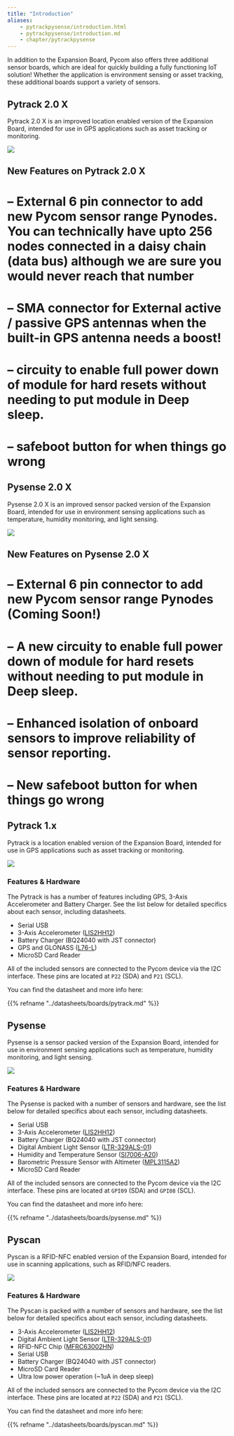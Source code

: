 ```yaml
---
title: "Introduction"
aliases:
    - pytrackpysense/introduction.html
    - pytrackpysense/introduction.md
    - chapter/pytrackpysense
---
```


In addition to the Expansion Board, Pycom also offers three additional sensor boards, which are ideal for quickly building a fully functioning IoT solution! Whether the application is environment sensing or asset tracking, these additional boards support a variety of sensors.

## Pytrack 2.0 X

Pytrack 2.0 X is an improved location enabled version of the Expansion Board, intended for use in GPS applications such as asset tracking or monitoring.

![](/gitbook/assets/pytrack20X.png)

## New Features on Pytrack 2.0 X
# – External 6 pin connector to add new Pycom sensor range Pynodes. You can technically have upto 256 nodes connected in a daisy chain (data bus) although we are sure you would never reach that number
# – SMA connector for External active / passive GPS antennas when the built-in GPS antenna needs a boost!
# – circuity to enable full power down of module for hard resets without needing to put module in Deep sleep.
# – safeboot button for when things go wrong

## Pysense 2.0 X

Pysense 2.0 X is an improved sensor packed version of the Expansion Board, intended for use in environment sensing applications such as temperature, humidity monitoring, and light sensing.

![](/gitbook/assets/pysense20X.png)

## New Features on Pysense 2.0 X
# – External 6 pin connector to add new Pycom sensor range Pynodes (Coming Soon!)
# – A new circuity to enable full power down of module for hard resets without needing to put module in Deep sleep.
# – Enhanced isolation of onboard sensors to improve reliability of sensor reporting.
# – New safeboot button for when things go wrong

## Pytrack 1.x

Pytrack is a location enabled version of the Expansion Board, intended for use in GPS applications such as asset tracking or monitoring.

![](/gitbook/assets/pytrack.png)

### Features & Hardware

The Pytrack is has a number of features including GPS, 3-Axis Accelerometer and Battery Charger. See the list below for detailed specifics about each sensor, including datasheets.

* Serial USB
* 3-Axis Accelerometer ([LIS2HH12](apireference/pytrack.md#3-axis-accelerometer-lis-2-hh-12))
* Battery Charger (BQ24040 with JST connector)
* GPS and GLONASS ([L76-L](apireference/pytrack.md#gps-with-glonass-quectel-l-76-l-gnss))
* MicroSD Card Reader

All of the included sensors are connected to the Pycom device via the I2C interface. These pins are located at `P22` (SDA) and `P21` (SCL).

You can find the datasheet and more info here:

{{% refname "../datasheets/boards/pytrack.md" %}}

## Pysense

Pysense is a sensor packed version of the Expansion Board, intended for use in environment sensing applications such as temperature, humidity monitoring, and light sensing.

![](/gitbook/assets/pysense.png)

### Features & Hardware

The Pysense is packed with a number of sensors and hardware, see the list below for detailed specifics about each sensor, including datasheets.

* Serial USB
* 3-Axis Accelerometer ([LIS2HH12](apireference/pysense.md#3-axis-accelerometer-lis-2-hh-12))
* Battery Charger (BQ24040 with JST connector)
* Digital Ambient Light Sensor ([LTR-329ALS-01](apireference/pysense.md#digital-ambient-light-sensor-ltr-329-als-01))
* Humidity and Temperature Sensor ([SI7006-A20](apireference/pysense.md#humidity-and-temperature-sensor-si-7006-a20))
* Barometric Pressure Sensor with Altimeter ([MPL3115A2](apireference/pysense.md#barometric-pressure-sensor-with-altimeter-mpl-3115-a2))
* MicroSD Card Reader

All of the included sensors are connected to the Pycom device via the I2C interface. These pins are located at `GPI09` (SDA) and `GPI08` (SCL).

You can find the datasheet and more info here:

{{% refname "../datasheets/boards/pysense.md" %}}

## Pyscan

Pyscan is a RFID-NFC enabled version of the Expansion Board, intended for use in scanning applications, such as RFID/NFC readers.

![](/gitbook/assets/pyscan-new.png)

### Features & Hardware

The Pyscan is packed with a number of sensors and hardware, see the list below for detailed specifics about each sensor, including datasheets.

* 3-Axis Accelerometer ([LIS2HH12](apireference/pyscan.md#3-axis-accelerometer-lis-2-hh-12))
* Digital Ambient Light Sensor ([LTR-329ALS-01](apireference/pyscan.md#digital-ambient-light-sensor-ltr-329-als-01))
* RFID-NFC Chip ([MFRC63002HN](apireference/pyscan.md#pyscan-nfc-library-mfrc-6300))
* Serial USB
* Battery Charger (BQ24040 with JST connector)
* MicroSD Card Reader
* Ultra low power operation (~1uA in deep sleep)

All of the included sensors are connected to the Pycom device via the I2C interface. These pins are located at `P22` (SDA) and `P21` (SCL).

You can find the datasheet and more info here:

{{% refname "../datasheets/boards/pyscan.md" %}}
